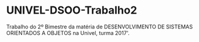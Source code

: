 # UNIVEL-DSOO-Trabalho2
Trabalho do 2º Bimestre da matéria de DESENVOLVIMENTO DE SISTEMAS ORIENTADOS A OBJETOS na Univel, turma 2017'.
